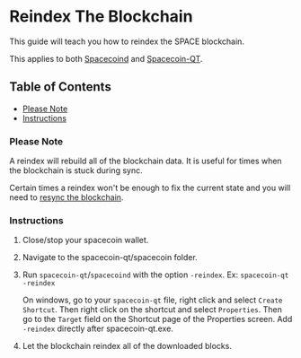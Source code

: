 # Reindex The Blockchain

This guide will teach you how to reindex the SPACE blockchain.

This applies to both [Spacecoind](https://github.com/spaceworksco/spacecoin) and [Spacecoin-QT](https://spacecoin.network/#wallets).

## Table of Contents

- [Please Note](#Please-Note)
- [Instructions](#Instructions)

### Please Note

A reindex will rebuild all of the blockchain data. It is useful for times when the blockchain is stuck during sync.

Certain times a reindex won't be enough to fix the current state and you will need to [resync the blockchain](Resync-The-Blockchain.md).

### Instructions

1. Close/stop your spacecoin wallet.

2. Navigate to the spacecoin-qt/spacecoin folder.

3. Run `spacecoin-qt`/`spacecoind` with the option `-reindex`.
    Ex: `spacecoin-qt -reindex`

    On windows, go to your `spacecoin-qt` file, right click and select `Create Shortcut`. Then right click on the shortcut and select `Properties`. Then go to the `Target` field on the Shortcut page of the Properties screen. Add `-reindex` directly after spacecoin-qt.exe.

4. Let the blockchain reindex all of the downloaded blocks.
